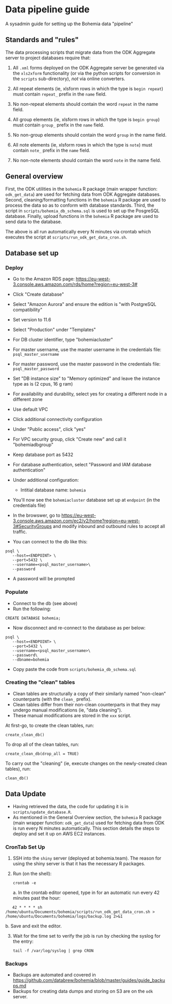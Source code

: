 # Data pipeline guide

A sysadmin guide for setting up the Bohemia data "pipeline"

## Standards and "rules"  

The data processing scripts that migrate data from the ODK Aggregate server to project databases require that:

1. All `.xml` forms deployed on the ODK Aggregate server be generated via the `xls2xform` functionality (or via the python scripts for conversion in the `scripts` sub-directory), _not_ via online converters.

2. All repeat elements (ie, xlsform rows in which the type is `begin repeat`) must contain `repeat_` prefix in the `name` field.

3. No non-repeat elements should contain the word `repeat` in the name field.

4. All group elements (ie, xlsform rows in which the type is `begin group`) must contain `group_` prefix in the `name` field.

5. No non-group elements should contain the word `group` in the name field.

6. All note elements (ie, xlsform rows in which the type is `note`) must contain `note_` prefix in the `name` field.

7. No non-note elements should contain the word `note` in the name field.


## General overview

First, the ODK utilities in the `bohemia` R package (main wrapper function: `odk_get_data`) are used for fetching data from ODK Aggregate databases. Second, cleaning/formatting functions in the `bohemia` R package are used to process the data so as to conform with database standards. Third, the script in `scripts/bohemia_db_schema.sql` is used to set up the PosgreSQL database. Finally, upload functions in the `bohemia` R package are used to send data to the database.

The above is all run automatically every N minutes via crontab which executes the script at `scripts/run_odk_get_data_cron.sh`.

## Database set up

### Deploy  

- Go to the Amazon RDS page: https://eu-west-3.console.aws.amazon.com/rds/home?region=eu-west-3#  
- Click "Create database"  
- Select "Amazon Aurora" and ensure the edition is "with PostgreSQL compatibility"  
- Set version to 11.6  
- Select "Production" under "Templates"  
- For DB cluster identifier, type "bohemiacluster"  
- For master username, use the master username in the credentials file: `psql_master_username`
- For master password, use the master password in the credentials file: `psql_master_password`
- Set "DB instance size" to "Memory optimized" and leave the instance type as is (2 cpus, 16 g ram)  
- For availability and durability, select yes for creating a different node in a different zone  
- Use default VPC  
- Click additional connectivity configuration  
- Under "Public access", click "yes"  
- For VPC security group, click "Create new" and call it "bohemiadbgroup"  
- Keep database port as 5432  
- For database authentication, select "Password and IAM database authentication"  
- Under additional configuration:
  - Intitial database name: `bohemia`  
- You'll now see the `bohemiacluster` database set up at `endpoint` (in the credentials file)
- In the browswer, go to https://eu-west-3.console.aws.amazon.com/ec2/v2/home?region=eu-west-3#SecurityGroups and modify inbound and outbound rules to accept all traffic.  

- You can connect to the db like this:  
```
psql \
   --host=<ENDPOINT> \
   --port=5432 \
   --username=<psql_master_username>\
   --password
```
- A password will be prompted  


### Populate

- Connect to the db (see above)  
- Run the following:  
```
CREATE DATABASE bohemia;
```
- Now disconnect and re-connect to the database as per below:

```
psql \
   --host=<ENDPOINT> \
   --port=5432 \
   --username=<psql_master_username>\
   --password\
   --dbname=bohemia
```

- Copy paste the code from `scripts/bohemia_db_schema.sql`  

### Creating the "clean" tables

- Clean tables are structurally a copy of their similarly named "non-clean" counterparts (with the `clean_` prefix).  
- Clean tables differ from their non-clean counterparts in that they may undergo manual modifications (ie, "data cleaning").  
- These manual modifications are stored in the `xxx` script.  

At first-go, to create the clean tables, run:
```
create_clean_db()
```  

To drop all of the clean tables, run:
```
create_clean_db(drop_all = TRUE)
```

To carry out the "cleaning" (ie, execute changes on the newly-created clean tables), run:
```
clean_db()
```





## Data Update

- Having retrieved the data, the code for updating it is in `scripts/update_database.R`.  
- As mentioned in the General Overview section, the `bohemia` R package (main wrapper function: `odk_get_data`) used for fetching data from ODK is run every N minutes automatically. This section details the steps to deploy and set it up on AWS EC2 instances.

### CronTab Set Up

1. SSH into the `shiny` server (deployed at bohemia.team). The reason for using the shiny server is that it has the necessary R packages.

2. Run (on the shell):

   `crontab -e`

   a. In the crontab editor opened, type in for an automatic run every 42 minutes past the hour:
```
   42 * * * * sh /home/ubuntu/Documents/bohemia/scripts/run_odk_get_data_cron.sh > /home/ubuntu/Documents/bohemia/logs/backup.log 2>&1
```
   b. Save and exit the editor.

3. Wait for the time set to verify the job is run by checking the syslog for the entry:

   `tail -f /var/log/syslog | grep CRON`



### Backups

- Backups are automated and covered in https://github.com/databrew/bohemia/blob/master/guides/guide_backups.md
- Backups for creating data dumps and storing on S3 are on the `odk` server.  

